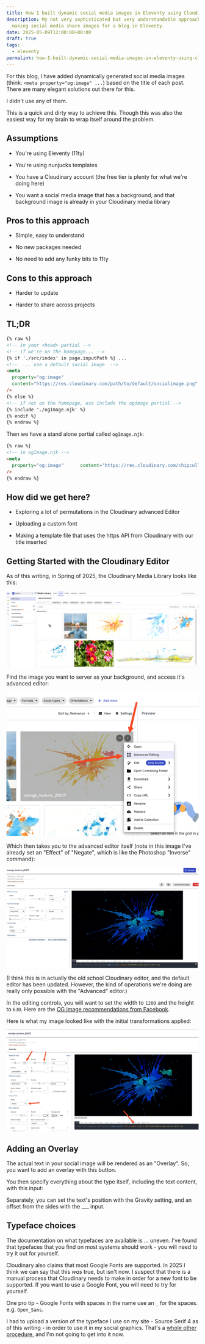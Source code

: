 ```yaml
---
title: How I built dynamic social media images in Eleventy using Cloudinary
description: My not very sophisticated but very understandable approach to
  making social media share images for a blog in Eleventy.
date: 2025-05-09T12:00:00+00:00
draft: true
tags:
  - eleventy
permalink: how-I-built-dynamic-social-media-images-in-eleventy-using-cloudinary/
---
```

For this blog, I have added dynamically generated social media images (think: `<meta property="og:image" ...`) based on the title of each post. There are many elegant solutions out there for this.

I didn't use any of them.

This is a quick and dirty way to achieve this. Though this was also the easiest way for my brain to wrap itself around the problem.

## Assumptions

*   You're using Eleventy (11ty)
    
*   You're using nunjucks templates
    
*   You have a Cloudinary account (the free tier is plenty for what we're doing here)
    
*   You want a social media image that has a background, and that background image is already in your Cloudinary media library
    

## Pros to this approach

*   Simple, easy to understand
    
*   No new packages needed
    
*   No need to add any funky bits to 11ty
    

## Cons to this approach

*   Harder to update
    
*   Harder to share across projects
    

## TL;DR

```html
{% raw %}
<!-- in your <head> partial -->
<!-- if we're on the homepage... -->
{% if './src/index' in page.inputPath %} ...
<!--  ... use a default social image  -->
<meta
  property="og:image"
  content="https://res.cloudinary.com/path/to/default/socialimage.png"
/>
{% else %}
<!-- if not on the homepage, use include the ogimage partial -->
{% include './ogImage.njk' %} 
{% endif %} 
{% endraw %}
```

Then we have a stand alone partial called `ogImage.njk`:

```html
{% raw %}
<!-- in ogImage.njk -->
<meta
  property="og:image"      content="https://res.cloudinary.com/chipcullen/image/upload/c_fill,e_negate,h_630,w_1200/c_fit,g_west,h_630,l_text:SourceSerif4Bold.ttf_70:{{ title | urlencode }},co_white,w_1000,x_20,y_20/g_south_west,l_text:Roboto_35:ChipCullen.com,co_white,x_20,y_40/v1669146466/pthalo_blue_texture_fyc8cy.png"
/>
{% endraw %}
```

## How did we get here?

*   Exploring a lot of permutations in the Cloudinary advanced Editor
    
*   Uploading a custom font
    
*   Making a template file that uses the https API from Cloudinary with our title inserted
    

## Getting Started with the Cloudinary Editor

As of this writing, in Spring of 2025, the Cloudinary Media Library looks like this:

![](/src/images/cloudinary_media_library_spring_2025.png)

Find the image you want to server as your background, and access it's advanced editor:

![The Cloudinary Library with a menu open and the Advanced Editing feature selected](/src/images/cloudinary_media_library_menu_to_advanced_editor.png)

Which then takes you to the advanced editor itself (note in this image I've already set an "Effect" of "Negate", which is like the Photoshop "Inverse" command):

![](/src/images/cloudinary_advanced_editor.jpeg)

(I think this is in actually the old school Cloudinary editor, and the default editor has been updated. However, the kind of operations we're doing are really only possible with the "Advanced" editor.)

In the editing controls, you will want to set the width to `1200` and the height to `630`. Here are the [OG image recommendations from Facebook](https://developers.facebook.com/docs/sharing/webmasters/images/).

Here is what my image looked like with the initial transformations applied:

![The cloudinary advanced editor with width, height, and effect options set.](/src/images/cloudinary_editor_options.png)

## Adding an Overlay

The actual text in your social image will be rendered as an "Overlay". So, you want to add an overlay with this button.

You then specify everything about the type itself, including the text content, with this input:

Separately, you can set the text's position with the Gravity setting, and an offset from the sides with the \_\_\_ input.

## Typeface choices

The documentation on what typefaces are available is ... uneven. I've found that typefaces that you find on most systems should work - you will need to try it out for yourself.

Cloudinary also claims that most Google Fonts are supported. In 2025 I think we can say that this _was_ true, but isn't now. I suspect that there is a manual process that Cloudinary needs to make in order for a new font to be supported. If you want to use a Google Font, you will need to try for yourself.

One pro tip - Google Fonts with spaces in the name use an `_` for the spaces. e.g. `Open_Sans`.

I had to upload a version of the typeface I use on my site - Source Serif 4 as of this writing - in order to use it in my social graphics. That's a [whole other procedure](https://cloudinary.com/product_updates/custom_fonts), and I'm not going to get into it now.